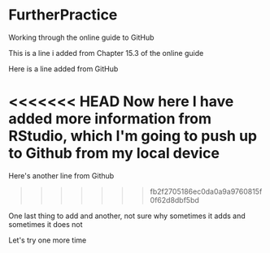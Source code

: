 # FurtherPractice
Working through the online guide to GitHub

This is a line i added from Chapter 15.3 of the online guide

Here is a line added from GitHub

<<<<<<< HEAD
Now here I have added more information from RStudio, which I'm going to push up to Github from my local device
=======
Here's another line from Github
>>>>>>> fb2f2705186ec0da0a9a9760815f0f62d8dbf5bd

One last thing to add and another, not sure why sometimes it adds and sometimes it does not

Let's try one more time